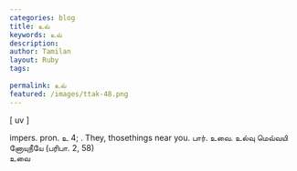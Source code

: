 ```yaml
---
categories: blog
title: உவ்
keywords: உவ்
description: 
author: Tamilan
layout: Ruby
tags: 
 
permalink: உவ்
featured: /images/ttak-48.png
---
```

  
[ uv ]  
  
impers. pron. உ 4; . They, thosethings near you. பார். உவை. உல்வு மெவ்வயி னோயுநீயே (பரிபா. 2, 58)  
உவை